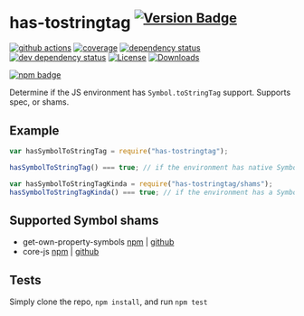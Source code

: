 # has-tostringtag <sup> [![Version Badge][2]][1]</sup>

[![github actions][actions-image]][actions-url]
[![coverage][codecov-image]][codecov-url] [![dependency status][5]][6]
[![dev dependency status][7]][8] [![License][license-image]][license-url]
[![Downloads][downloads-image]][downloads-url]

[![npm badge][11]][1]

Determine if the JS environment has `Symbol.toStringTag` support. Supports spec,
or shams.

## Example

```js
var hasSymbolToStringTag = require("has-tostringtag");

hasSymbolToStringTag() === true; // if the environment has native Symbol.toStringTag support. Not polyfillable, not forgeable.

var hasSymbolToStringTagKinda = require("has-tostringtag/shams");
hasSymbolToStringTagKinda() === true; // if the environment has a Symbol.toStringTag sham that mostly follows the spec.
```

## Supported Symbol shams

- get-own-property-symbols
  [npm](https://www.npmjs.com/package/get-own-property-symbols) |
  [github](https://github.com/WebReflection/get-own-property-symbols)
- core-js [npm](https://www.npmjs.com/package/core-js) |
  [github](https://github.com/zloirock/core-js)

## Tests

Simply clone the repo, `npm install`, and run `npm test`

[1]: https://npmjs.org/package/has-tostringtag
[2]: https://versionbadg.es/inspect-js/has-tostringtag.svg
[5]: https://david-dm.org/inspect-js/has-tostringtag.svg
[6]: https://david-dm.org/inspect-js/has-tostringtag
[7]: https://david-dm.org/inspect-js/has-tostringtag/dev-status.svg
[8]: https://david-dm.org/inspect-js/has-tostringtag#info=devDependencies
[11]: https://nodei.co/npm/has-tostringtag.png?downloads=true&stars=true
[license-image]: https://img.shields.io/npm/l/has-tostringtag.svg
[license-url]: LICENSE
[downloads-image]: https://img.shields.io/npm/dm/has-tostringtag.svg
[downloads-url]: https://npm-stat.com/charts.html?package=has-tostringtag
[codecov-image]: https://codecov.io/gh/inspect-js/has-tostringtag/branch/main/graphs/badge.svg
[codecov-url]: https://app.codecov.io/gh/inspect-js/has-tostringtag/
[actions-image]: https://img.shields.io/endpoint?url=https://github-actions-badge-u3jn4tfpocch.runkit.sh/inspect-js/has-tostringtag
[actions-url]: https://github.com/inspect-js/has-tostringtag/actions
